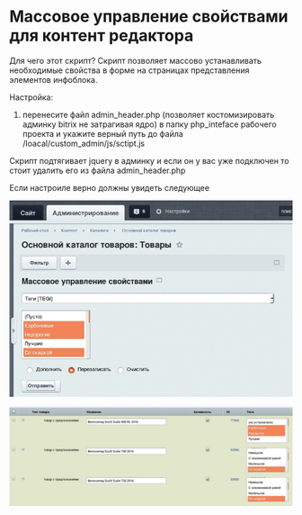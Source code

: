 # Массовое управление свойствами для контент редактора

Для чего этот скрипт?
Cкрипт позволяет массово устанавливать необходимые свойства в форме на страницах представления элементов инфоблока.

Настройка: 
1) перенесите файл admin_header.php (позволяет костомизировать админку bitrix не затрагивая ядро) в папку php_inteface рабочего проекта и укажите верный путь до файла /loacal/custom_admin/js/sctipt.js

Скрипт подтягивает jquery в админку и если он у вас уже подключен то стоит удалить его из файла admin_header.php

Если настроиле верно должны увидеть следующее 

![alt text](img/form.jpg) 


![alt text](img/result_table.jpg) 



